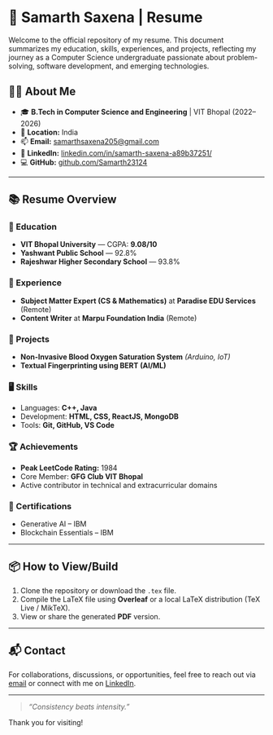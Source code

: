 # 📄 Samarth Saxena | Resume

Welcome to the official repository of my resume. This document summarizes my education, skills, experiences, and projects, reflecting my journey as a Computer Science undergraduate passionate about problem-solving, software development, and emerging technologies.

## 🧑‍💻 About Me

- 🎓 **B.Tech in Computer Science and Engineering** | VIT Bhopal (2022–2026)
- 📍 **Location:** India
- 📫 **Email:** [samarthsaxena205@gmail.com](mailto:samarthsaxena205@gmail.com)
- 🔗 **LinkedIn:** [linkedin.com/in/samarth-saxena-a89b37251/](https://www.linkedin.com/in/samarth-saxena-a89b37251/)
- 💻 **GitHub:** [github.com/Samarth23124](https://github.com/Samarth23124)

---

## 📚 Resume Overview

### 🏫 Education
- **VIT Bhopal University** — CGPA: **9.08/10**
- **Yashwant Public School** — 92.8%
- **Rajeshwar Higher Secondary School** — 93.8%

### 💼 Experience
- **Subject Matter Expert (CS & Mathematics)** at **Paradise EDU Services** (Remote)
- **Content Writer** at **Marpu Foundation India** (Remote)

### 🚀 Projects
- **Non-Invasive Blood Oxygen Saturation System** *(Arduino, IoT)*
- **Textual Fingerprinting using BERT (AI/ML)**

### 🖥️ Skills
- Languages: **C++, Java**
- Development: **HTML, CSS, ReactJS, MongoDB**
- Tools: **Git, GitHub, VS Code**

### 🏆 Achievements
- **Peak LeetCode Rating:** 1984
- Core Member: **GFG Club VIT Bhopal**
- Active contributor in technical and extracurricular domains

### 📜 Certifications
- Generative AI – IBM
- Blockchain Essentials – IBM

---

## 📦 How to View/Build

1. Clone the repository or download the `.tex` file.
2. Compile the LaTeX file using **Overleaf** or a local LaTeX distribution (TeX Live / MikTeX).
3. View or share the generated **PDF** version.

---

## 📬 Contact

For collaborations, discussions, or opportunities, feel free to reach out via [email](mailto:samarthsaxena205@gmail.com) or connect with me on [LinkedIn](https://www.linkedin.com/in/samarth-saxena-a89b37251/).

---

> _“Consistency beats intensity.”_

Thank you for visiting!
